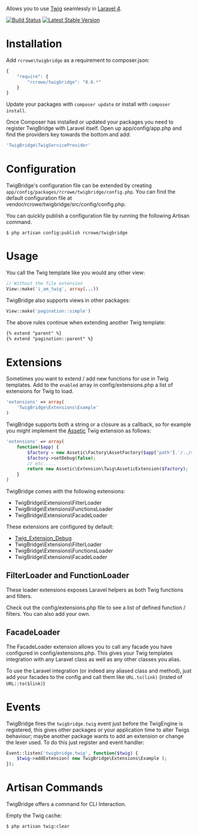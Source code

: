 Allows you to use [Twig](http://twig.sensiolabs.org/) seamlessly in [Laravel 4](http://laravel.com/).

[![Build Status](https://travis-ci.org/rcrowe/TwigBridge.png?branch=0.6)](https://travis-ci.org/rcrowe/TwigBridge)
[![Latest Stable Version](https://poser.pugx.org/rcrowe/twigbridge/v/stable.png)](https://packagist.org/packages/rcrowe/twigbridge)

Installation
============

Add `rcrowe\twigbridge` as a requirement to composer.json:

```javascript
{
    "require": {
        "rcrowe/twigbridge": "0.6.*"
    }
}
```

Update your packages with `composer update` or install with `composer install`.

Once Composer has installed or updated your packages you need to register TwigBridge with Laravel itself. Open up app/config/app.php and find the providers key towards the bottom and add:

```php
'TwigBridge\TwigServiceProvider'
```

Configuration
=============

TwigBridge's configuration file can be extended by creating `app/config/packages/rcrowe/twigbridge/config.php`. You can find the default configuration file at vendor/rcrowe/twigbridge/src/config/config.php.

You can quickly publish a configuration file by running the following Artisan command.

```
$ php artisan config:publish rcrowe/twigbridge
```

Usage
=====

You call the Twig template like you would any other view:

```php
// Without the file extension
View::make('i_am_twig', array(...))
```

TwigBridge also supports views in other packages:

```php
View::make('pagination::simple')
```

The above rules continue when extending another Twig template:

```html
{% extend "parent" %}
{% extend "pagination::parent" %}
```

Extensions
==========

Sometimes you want to extend / add new functions for use in Twig templates. Add to the `enabled` array in config/extensions.php a list of extensions for Twig to load.

```php
'extensions' => array(
    'TwigBridge\Extensions\Example'
)
```

TwigBridge supports both a string or a closure as a callback, so for example you might implement the [Assetic](https://github.com/kriswallsmith/assetic) Twig extension as follows:

```php
'extensions' => array(
    function($app) {
        $factory = new Assetic\Factory\AssetFactory($app['path'].'/../some/path/');
        $factory->setDebug(false);
        // etc.....
        return new Assetic\Extension\Twig\AsseticExtension($factory);
    }
)
```

TwigBridge comes with the following extensions:

- TwigBridge\Extensions\FilterLoader
- TwigBridge\Extensions\FunctionsLoader
- TwigBridge\Extensions\FacadeLoader

These extensions are configured by default:

- [Twig_Extension_Debug](http://twig.sensiolabs.org/doc/extensions/debug.html)
- TwigBridge\Extensions\FilterLoader
- TwigBridge\Extensions\FunctionsLoader
- TwigBridge\Extensions\FacadeLoader


FilterLoader and FunctionLoader
-----------

These loader extensions exposes Laravel helpers as both Twig functions and filters.

Check out the config/extensions.php file to see a list of defined function / filters. You can also add your own.

FacadeLoader
-----------

The FacadeLoader extension allows you to call any facade you have configured in config/extensions.php. This gives your Twig templates integration with any Laravel class as well as any other classes you alias.

To use the Laravel integration (or indeed any aliased class and method), just add your facades to the config and call them like `URL.to(link)` (insted of `URL::to($link)`)

Events
======

TwigBridge fires the `twigbridge.twig` event just before the TwigEngine is registered, this gives other packages or your application time to alter Twigs behaviour; maybe another package wants to add an extension or change the lexer used. To do this just register and event handler:

```php
Event::listen('twigbridge.twig', function($twig) {
    $twig->addExtension( new TwigBridge\Extensions\Example );
});
```

Artisan Commands
================

TwigBridge offers a command for CLI Interaction.

Empty the Twig cache:
```
$ php artisan twig:clear
```

